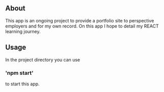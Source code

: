 ## About

This app is an ongoing project to provide a portfolio site to perspective employers and for my own record. On this app I hope to detail my REACT learning journey.

## Usage

In the project directory you can use 

### 'npm start' 

to start this app.